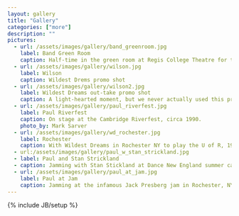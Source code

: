```yaml
---
layout: gallery
title: "Gallery"
categories: ["more"]
description: ""
pictures:
  - url: /assets/images/gallery/band_greenroom.jpg
    label: Band Green Room
    caption: Half-time in the green room at Regis College Theatre for the Performing Arts. Pernell Saturnino, Paul Shumsky, Alice Johnson, Andy Holiner, Chagai Ashbel, Kevin Cobb.
  - url: /assets/images/gallery/wilson.jpg
    label: Wilson
    caption: Wildest Drems promo shot
  - url: /assets/images/gallery/wilson2.jpg
    label: Wildest Dreams out-take promo shot
    caption: A light-hearted moment, but we never actually used this promo shot! (photo by Susan Wilson)
  - url: /assets/images/gallery/paul_riverfest.jpg
    label: Paul Riverfest
    caption: On stage at the Cambridge Riverfest, circa 1990.
    photo_by: Mark Sarver
  - url: /assets/images/gallery/wd_rochester.jpg
    label: Rochester
    caption: With Wildest Dreams in Rochester NY to play the U of R, 1995.
  - url:/assets/images/gallery/paul_w_stan_strickland.jpg
  - label: Paul and Stan Strickland
  - caption: Jamming with Stan Stickland at Dance New England summer camp.
  - url: /assets/images/gallery/paul_at_jam.jpg
    label: Paul at Jam
    caption: Jamming at the infamous Jack Presberg jam in Rochester, NY
---
```

{% include JB/setup %}


